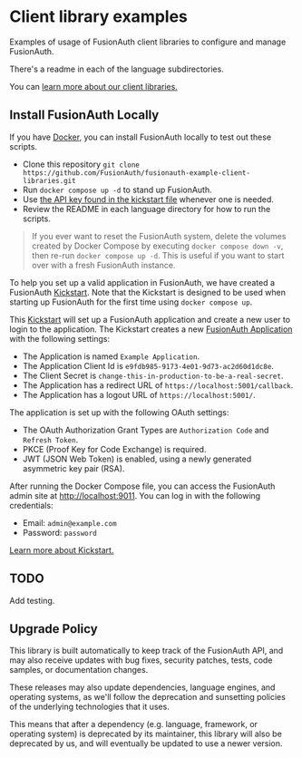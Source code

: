 # Client library examples

Examples of usage of FusionAuth client libraries to configure and manage FusionAuth. 

There's a readme in each of the language subdirectories.

You can [learn more about our client libraries.](https://fusionauth.io/docs/v1/tech/client-libraries/)

## Install FusionAuth Locally

If you have [Docker](https://www.docker.com/), you can install FusionAuth locally to test out these scripts.

* Clone this repository `git clone https://github.com/FusionAuth/fusionauth-example-client-libraries.git`
* Run `docker compose up -d` to stand up FusionAuth.
* Use [the API key found in the kickstart file](/kickstart/kickstart.json#L15) whenever one is needed.
* Review the README in each language directory for how to run the scripts.

> If you ever want to reset the FusionAuth system, delete the volumes created by Docker Compose by executing `docker compose down -v`, then re-run `docker compose up -d`. This is useful if you want to start over with a fresh FusionAuth instance.

To help you set up a valid application in FusionAuth, we have created a FusionAuth [Kickstart](/kickstart/kickstart.json). Note that the Kickstart is designed to be used when starting up FusionAuth for the first time using `docker compose up`.

This [Kickstart](https://fusionauth.io/docs/v1/tech/installation-guide/kickstart) will set up a FusionAuth application and create a new user to login to the application. The Kickstart creates a new [FusionAuth Application](https://fusionauth.io/docs/v1/tech/core-concepts/applications) with the following settings:

- The Application is named `Example Application`.
- The Application Client Id is `e9fdb985-9173-4e01-9d73-ac2d60d1dc8e`.
- The Client Secret is `change-this-in-production-to-be-a-real-secret`.
- The Application has a redirect URL of `https://localhost:5001/callback`.
- The Application has a logout URL of `https://localhost:5001/`.

The application is set up with the following OAuth settings:

- The OAuth Authorization Grant Types are `Authorization Code` and `Refresh Token`.
- PKCE (Proof Key for Code Exchange) is required.
- JWT (JSON Web Token) is enabled, using a newly generated asymmetric key pair (RSA).

After running the Docker Compose file, you can access the FusionAuth admin site at [http://localhost:9011](http://localhost:9011). You can log in with the following credentials:

- Email: `admin@example.com`
- Password: `password`

[Learn more about Kickstart.](https://fusionauth.io/docs/v1/tech/installation-guide/kickstart)

## TODO

Add testing.


## Upgrade Policy

This library is built automatically to keep track of the FusionAuth API, and may also receive updates with bug fixes, security patches, tests, code samples, or documentation changes.

These releases may also update dependencies, language engines, and operating systems, as we\'ll follow the deprecation and sunsetting policies of the underlying technologies that it uses.

This means that after a dependency (e.g. language, framework, or operating system) is deprecated by its maintainer, this library will also be deprecated by us, and will eventually be updated to use a newer version.
